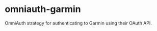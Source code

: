 omniauth-garmin
===============

OmniAuth strategy for authenticating to Garmin using their OAuth API.
